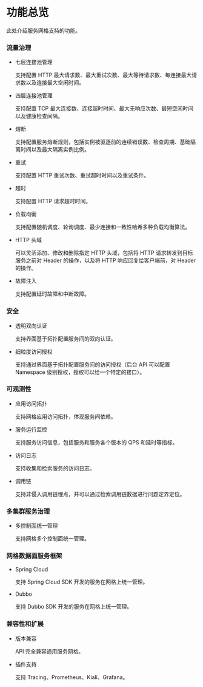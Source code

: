 # 功能总览

此处介绍服务网格支持的功能。

### 流量治理

- 七层连接池管理

    支持配置 HTTP 最大请求数、最大重试次数、最大等待请求数、每连接最大请求数以及连接最大空闲时间。

- 四层连接池管理

    支持配置 TCP 最大连接数、连接超时时间、最大无响应次数、最短空闲时间以及健康检查间隔。

- 熔断

    支持配置服务熔断规则，包括实例被驱逐前的连续错误数、检查周期、基础隔离时间以及最大隔离实例比例。

- 重试

    支持配置 HTTP 重试次数、重试超时时间以及重试条件。

- 超时

    支持配置 HTTP 请求超时时间。

- 负载均衡

    支持配置随机调度、轮询调度、最少连接和一致性哈希多种负载均衡算法。

- HTTP 头域

    可以灵活添加、修改和删除指定 HTTP 头域，包括将 HTTP 请求转发到目标服务之前对 Header 的操作，以及将 HTTP 响应回复给客户端前，对 Header 的操作。

- 故障注入

    支持配置延时故障和中断故障。

### 安全

- 透明双向认证

    支持界面基于拓扑配置服务间的双向认证。

- 细粒度访问授权

    支持通过界面基于拓扑配置服务间的访问授权（后台 API 可以配置 Namespace 级别授权，授权可以给一个特定的接口）。

### 可观测性

- 应用访问拓扑

    支持网格应用访问拓扑，体现服务间依赖。

- 服务运行监控

    支持服务访问信息，包括服务和服务各个版本的 QPS 和延时等指标。

- 访问日志

    支持收集和检索服务的访问日志。

- 调用链

    支持非侵入调用链埋点，并可以通过检索调用链数据进行问题定界定位。

### 多集群服务治理

- 多控制面统一管理

    支持网格多个控制面统一管理。

### 网格数据面服务框架

- Spring Cloud

    支持 Spring Cloud SDK 开发的服务在网格上统一管理。

- Dubbo

    支持 Dubbo SDK 开发的服务在网格上统一管理。

### 兼容性和扩展

- 版本兼容

    API 完全兼容通用服务网格。

- 插件支持

    支持 Tracing、Prometheus、Kiali、Grafana。
  